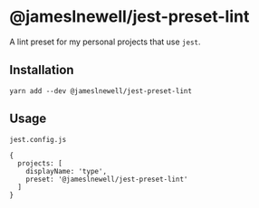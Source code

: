 # @jameslnewell/jest-preset-lint

A lint preset for my personal projects that use `jest`.

## Installation

```
yarn add --dev @jameslnewell/jest-preset-lint
```

## Usage

`jest.config.js`

```
{
  projects: [
    displayName: 'type',
    preset: '@jameslnewell/jest-preset-lint'
  ]
}
```
